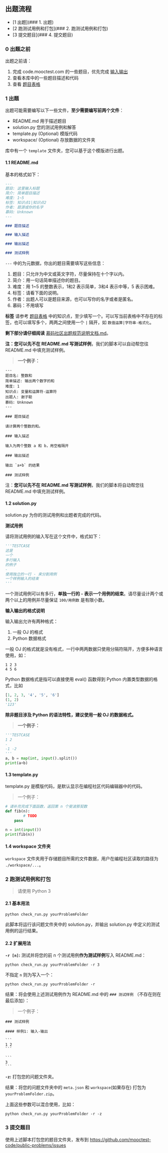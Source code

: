 

## 出题流程

- [1 出题](### 1. 出题)
- [2 跑测试用例和打包](### 2. 跑测试用例和打包)
- [3 提交题目](### 4. 提交题目)

### 0 出题之前

出题之前请：

1. 完成 code.mooctest.com 的一些题目，优先完成 [输入输出](http://code.mooctest.net/#/exercise/single?examId=2785)
2. 查看本库中的一些题目描述和代码
3. 查看 [题目表格](probleminfo.csv)

### 1 出题

出题可能需要编写以下一些文件，**至少需要编写前两个文件**：

- README.md 用于描述题目
- solution.py 您的测试用例和解答
- template.py (Optional)  模版代码
- workspace/ (Optional)  存放数据的文件夹

库中有一个 `template` 文件夹，您可以基于这个模版进行出题。

#### 1.1 README.md

基本的格式如下：

```markdown
---
题目: 这里输入标题
简介: 简单题目描述
难度: 1~5
标签: 知识点1|知识点2
作者: 题源或你的名字
慕码: Unknown
---

### 题目描述

### 输入描述

### 输出描述

### 测试样例
```

`---` 中的为元数据，你出的题目需要填写这些信息：

1. 题目：只允许为中文或英文字符，尽量保持在十个字以内。
2. 简介：用一句话简单描述你的题目。
3. 难度：用 1~5 的整数表示，1和2 表示简单，3和4 表示中等，5 表示困难。
4. 标签：请看下面的说明。
5. 作者：出题人可以是题目来源，也可以写你的名字或者是匿名。
6. 慕码：不用填写

**标签** 请参考 [题目表格](probleminfo.csv) 中的知识点，至少填写一个。可以写当前表格中不存在的标签，也可以填写多个，两两之间使用一个 `|` 隔开，如 `数值运算|字符串-格式化`。

**剩下部分请仔细阅读** [慕码社区出题规范说明文档.md](慕码社区出题规范说明文档.md)。

**注：**您可以先不在 README.md 写**测试样例**，我们的脚本可以自动帮您往 README.md 中填充测试样例。

> **一个例子：**

```
---
题目名: 整数和
简单描述: 输出两个数字的和
难度: 1
知识点: 变量和运算符-运算符
出题人: 谢子聪
慕码: Unknown
---

### 题目描述

请计算两个整数的和。

### 输入描述

输入为两个整数 a 和 b，用空格隔开

### 输出描述

输出 `a+b` 的结果

### 测试样例

```

注：**您可以先不在 README.md 写测试样例**，我们的脚本将自动帮您往 README.md 中填充测试样例。

#### 1.2 solution.py

solution.py 为你的测试用例和出题者完成的代码。

**测试用例**

请将测试用例的输入写在这个文件中，格式如下：

```python
'''TESTCASE
这是
一个
多行输入
的例子
-
使用独立的一行 - 来分割用例
一个样例输入的结束
'''
```

一个测试用例可以有多行，**单独一行的 `-` 表示一个用例的结束**。请尽量设计两个或两个以上的用例并尽量保证 `100/用例数` 是有限小数。

**输入输出的格式说明**

输入输出允许有两种格式：

1. 一般 OJ 的格式
2. Python 数据格式

一般 OJ 的格式就是没有格式，一行中两两数据只使用分隔符隔开，方便多种语言使用，如：

```
1 2 3
4 5 6
```

Python 数据格式是指可以直接使用 eval() 函数得到 Python 内置类型数据的格式，比如

```python
[1, 2, 3, '4', '5', '6']
(1, 2)
'123'
```

**除非题目涉及 Python 的语法特性，建议使用一般 OJ 的数据格式。**

> **一个例子：**

```python
'''TESTCASE
1 2
-
-1 -2
'''
a, b = map(int, input().split())
print(a+b)
```

#### 1.3 template.py

template.py 是模版代码，是默认显示在编程社区代码编辑器中的代码。

> 一个例子：

```python
# 请补充完成下面函数，返回第 n 个斐波那契数
def fib(n):
		# TODO
    pass

n = int(input())
print(fib(n))
```

#### 1.4 workspace 文件夹

`workspace` 文件夹用于存储题目所需的文件数据，用户在编程社区读取的路径为 `./workspace/...`。

### 2 跑测试用例和打包

> 请使用 Python 3

#### 2.1 基本用法

```
python check_run.py yourProblemFolder
```

此脚本将运行该问题文件夹中的 solution.py，并输出 solution.py 中定义的测试用例的运行结果。

#### 2.2 扩展用法

**`-r [n]`:** 测试并将您的前 n 个测试用例**作为测试样例**写入 README.md：

```shell
python check_run.py yourProblemFolder -r 3
```

不指定 `n` 则为写入一个：

```
python check_run.py yourProblemFolder -r
```

结果：将会使用上述测试用例作为 README.md 中的 `### 测试样例` （不存在则在最后添加）：

> 一个例子：

```
### 测试样例

#### 样例1: 输入-输出

​```
1 2
​```

​```
3
​```
```

**`-z`:** 打包您的问题文件夹。

结果：将您的问题文件夹中的 `meta.json` 和 `workspace`(如果存在) 打包为 `yourProblemFolder.zip`。

上面这些参数可以混合使用，比如：

```
python check_run.py yourProblemFolder -r -z
```

### 3 提交题目

使用上述脚本打包您的题目文件夹，发布到 https://github.com/mooctest-code/public-problems/issues

